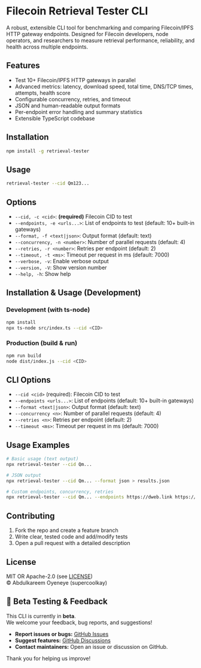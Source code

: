# Filecoin Retrieval Tester CLI

A robust, extensible CLI tool for benchmarking and comparing Filecoin/IPFS HTTP gateway endpoints. Designed for Filecoin developers, node operators, and researchers to measure retrieval performance, reliability, and health across multiple endpoints.

## Features

- Test 10+ Filecoin/IPFS HTTP gateways in parallel
- Advanced metrics: latency, download speed, total time, DNS/TCP times, attempts, health score
- Configurable concurrency, retries, and timeout
- JSON and human-readable output formats
- Per-endpoint error handling and summary statistics
- Extensible TypeScript codebase

## Installation

```bash
npm install -g retrieval-tester
```

## Usage

```bash
retrieval-tester --cid Qm123...
```

## Options

- `--cid, -c <cid>`: **(required)** Filecoin CID to test
- `--endpoints, -e <urls...>`: List of endpoints to test (default: 10+ built-in gateways)
- `--format, -f <text|json>`: Output format (default: text)
- `--concurrency, -n <number>`: Number of parallel requests (default: 4)
- `--retries, -r <number>`: Retries per endpoint (default: 2)
- `--timeout, -t <ms>`: Timeout per request in ms (default: 7000)
- `--verbose, -v`: Enable verbose output
- `--version, -V`: Show version number
- `--help, -h`: Show help

## Installation & Usage (Development)

### Development (with ts-node)

```bash
npm install
npx ts-node src/index.ts --cid <CID>
```

### Production (build & run)

```bash
npm run build
node dist/index.js --cid <CID>
```

## CLI Options

- `--cid <cid>` (required): Filecoin CID to test
- `--endpoints <urls...>`: List of endpoints (default: 10+ built-in gateways)
- `--format <text|json>`: Output format (default: text)
- `--concurrency <n>`: Number of parallel requests (default: 4)
- `--retries <n>`: Retries per endpoint (default: 2)
- `--timeout <ms>`: Timeout per request in ms (default: 7000)

## Usage Examples

```bash
# Basic usage (text output)
npx retrieval-tester --cid Qm...

# JSON output
npx retrieval-tester --cid Qm... --format json > results.json

# Custom endpoints, concurrency, retries
npx retrieval-tester --cid Qm... --endpoints https://dweb.link https://ipfs.io --concurrency 8 --retries 3 --timeout 10000
```

## Contributing

1. Fork the repo and create a feature branch
2. Write clear, tested code and add/modify tests
3. Open a pull request with a detailed description

## License

MIT OR Apache-2.0 (see [LICENSE](https://github.com/Supercoolkayy/retrieval-tester/blob/main/LICENSE))  
© Abdulkareem Oyeneye (supercoolkay)

## 🚀 Beta Testing & Feedback

This CLI is currently in **beta**.  
We welcome your feedback, bug reports, and suggestions!

- **Report issues or bugs:** [GitHub Issues](https://github.com/Supercoolkayy/retrieval-tester/issues)
- **Suggest features:** [GitHub Discussions](https://github.com/Supercoolkayy/retrieval-tester/discussions)
- **Contact maintainers:** Open an issue or discussion on GitHub.

Thank you for helping us improve!
